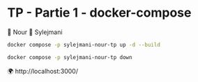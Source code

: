 
# TP - Partie 1 - docker-compose

:construction_worker: Nour :construction_worker: Sylejmani

```sh
docker compose -p sylejmani-nour-tp up -d --build
```

```sh
docker compose -p sylejmani-nour-tp down
```

:earth_africa: http://localhost:3000/
